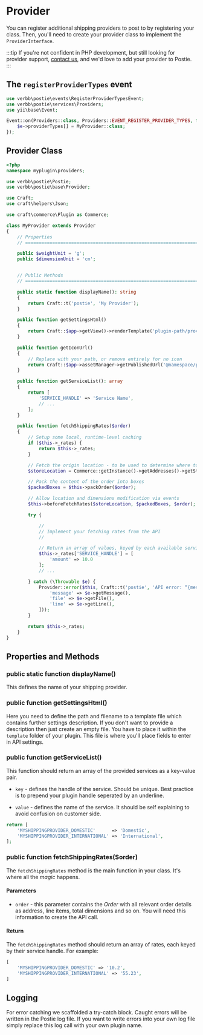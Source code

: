 # Provider
You can register additional shipping providers to post to by registering your class. Then, you'll need to create your provider class to implement the `ProviderInterface`.

:::tip
If you're not confident in PHP development, but still looking for provider support, [contact us](/contact), and we'd love to add your provider to Postie.
:::

## The `registerProviderTypes` event

```php
use verbb\postie\events\RegisterProviderTypesEvent;
use verbb\postie\services\Providers;
use yii\base\Event;

Event::on(Providers::class, Providers::EVENT_REGISTER_PROVIDER_TYPES, function(RegisterProviderTypesEvent $e) {
    $e->providerTypes[] = MyProvider::class;
});
```

## Provider Class

```php
<?php
namespace myplugin\providers;

use verbb\postie\Postie;
use verbb\postie\base\Provider;

use Craft;
use craft\helpers\Json;

use craft\commerce\Plugin as Commerce;

class MyProvider extends Provider
{
    // Properties
    // =========================================================================

    public $weightUnit = 'g';
    public $dimensionUnit = 'cm';


    // Public Methods
    // =========================================================================

    public static function displayName(): string
    {
        return Craft::t('postie', 'My Provider');
    }

    public function getSettingsHtml()
    {
        return Craft::$app->getView()->renderTemplate('plugin-path/provider', ['provider' => $this]);
    }

    public function getIconUrl()
    {   
        // Replace with your path, or remove entirely for no icon
        return Craft::$app->assetManager->getPublishedUrl('@namespace/plugin/resources/dist/img/provider-icon.svg', true);
    }

    public function getServiceList(): array
    {
        return [
            'SERVICE_HANDLE' => 'Service Name',
            // ...
        ];
    }

    public function fetchShippingRates($order)
    {
        // Setup some local, runtime-level caching
        if ($this->_rates) {
            return $this->_rates;
        }

        // Fetch the origin location - to be used to determine where to ship _from_
        $storeLocation = Commerce::getInstance()->getAddresses()->getStoreLocationAddress();

        // Pack the content of the order into boxes
        $packedBoxes = $this->packOrder($order);

        // Allow location and dimensions modification via events
        $this->beforeFetchRates($storeLocation, $packedBoxes, $order);

        try {

            //
            // Implement your fetching rates from the API
            //

            // Return an array of values, keyed by each available service handle
            $this->_rates['SERVICE_HANDLE'] = [
                'amount' => 10.0
            ];
            // ...

        } catch (\Throwable $e) {
            Provider::error($this, Craft::t('postie', 'API error: “{message}” {file}:{line}', [
                'message' => $e->getMessage(),
                'file' => $e->getFile(),
                'line' => $e->getLine(),
            ]));
        }

        return $this->_rates;
    }
}
```

## Properties and Methods

### public static function displayName()
This defines the name of your shipping provider.

### public function getSettingsHtml()
Here you need to define the path and filename to a template file which contains further settings description. If you don't want to provide a description then just create an empty file. You have to place it within the `template` folder of your plugin. This file is where you'll place fields to enter in API settings.

### public function getServiceList()
This function should return an array of the provided services as a key-value pair.

- `key` - defines the handle of the service. Should be unique. Best practice is to prepend your plugin handle seperated by an underline.

- `value` - defines the name of the service. It should be self explaining to avoid confusion on customer side.

```php
return [
    'MYSHIPPINGPROVIDER_DOMESTIC'      => 'Domestic',
    'MYSHIPPINGPROVIDER_INTERNATIONAL' => 'International',
];
```

### public function fetchShippingRates($order)
The `fetchShippingRates` method is the main function in your class. It's where all the _magic_ happens.

#### Parameters
- `order` - this parameter contains the _Order_ with all relevant order details as address, line items, total dimensions and so on. You will need this information to create the API call.

#### Return
The `fetchShippingRates` method should return an array of rates, each keyed by their service handle. For example:

```php
[
    'MYSHIPPINGPROVIDER_DOMESTIC' => '10.2',
    'MYSHIPPINGPROVIDER_INTERNATIONAL' => '55.23',
]
```

## Logging
For error catching we scaffolded a try-catch block. Caught errors will be written in the Postie log file. If you want to write errors into your own log file simply replace this log call with your own plugin name.

